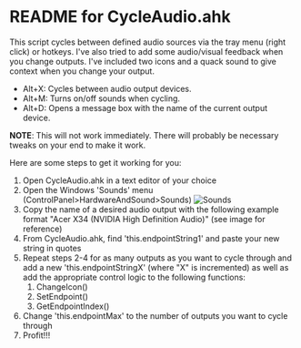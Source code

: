 # README for CycleAudio.ahk
This script cycles between defined audio sources via the tray menu (right click) or hotkeys. I've also tried to add some audio/visual feedback when you change outputs. I've included two icons and a quack sound to give context when you change your output.

* Alt+X: Cycles between audio output devices.
* Alt+M: Turns on/off sounds when cycling.
* Alt+D: Opens a message box with the name of the current output device.

**NOTE**: This will not work immediately. There will probably be necessary tweaks on your end to make it work.

Here are some steps to get it working for you:
1. Open CycleAudio.ahk in a text editor of your choice
2. Open the Windows 'Sounds' menu (ControlPanel>HardwareAndSound>Sounds) ![Sounds](https://user-images.githubusercontent.com/15281119/65313056-94aced80-db48-11e9-9fae-8b3112c6479b.png)
3. Copy the name of a desired audio output with the following example format "Acer X34 (NVIDIA High Definition Audio)" (see image for reference)
4. From CycleAudio.ahk, find 'this.endpointString1' and paste your new string in quotes
5. Repeat steps 2-4 for as many outputs as you want to cycle through and add a new 'this.endpointStringX' (where "X" is incremented) as well as add the appropriate control logic to the following functions:
   1. ChangeIcon()
   2. SetEndpoint()
   3. GetEndpointIndex()
6. Change 'this.endpointMax' to the number of outputs you want to cycle through
7. Profit!!! 
